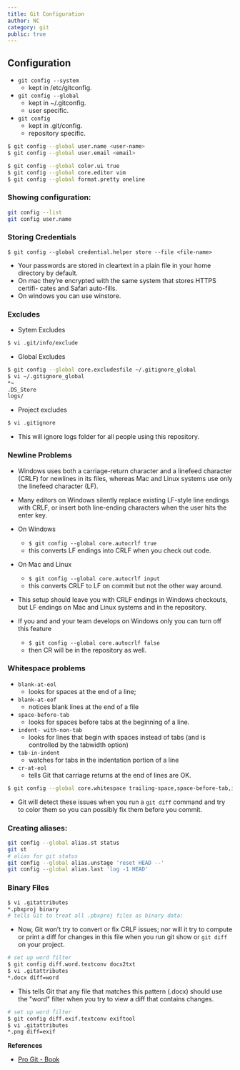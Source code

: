 ```yaml
---
title: Git Configuration
author: NC
category: git
public: true
---
```




## Configuration

- `git config --system`
	- kept in /etc/gitconfig.
- `git config --global`
	- kept in ~/.gitconfig.
	- user specific.
- `git config`
	- kept in .git/config.
	- repository specific.


```sh
$ git config --global user.name <user-name>
$ git config --global user.email <email>

$ git config --global color.ui true
$ git config --global core.editor vim
$ git config --global format.pretty oneline
```



### Showing configuration:

```sh
git config --list
git config user.name
```


### Storing Credentials

`$ git config --global credential.helper store --file <file-name>`

- Your passwords are stored in cleartext in a plain file in your home directory by default.
- On mac they’re encrypted with the same system that stores HTTPS certifi- cates and Safari auto-fills.
- On windows you can use winstore.


### Excludes


- Sytem Excludes

```sh
$ vi .git/info/exclude
```

- Global Excludes

```sh
$ git config --global core.excludesfile ~/.gitignore_global
$ vi ~/.gitignore_global
*~
.DS_Store
logs/
```

- Project excludes

```sh
$ vi .gitignore
```
- This will ignore logs folder for all people using this repository.




### Newline Problems

- Windows uses both a carriage-return character and a linefeed character (CRLF) for newlines in its files, whereas Mac and Linux systems use only the linefeed character (LF).
- Many editors on Windows silently replace existing LF-style line endings with CRLF, or insert both line-ending characters when the user hits the enter key.

- On Windows
	- `$ git config --global core.autocrlf true`
	- this converts LF endings into CRLF when you check out code.
- On Mac and Linux
	- `$ git config --global core.autocrlf input`
	- this converts CRLF to LF on commit but not the other way around.
- This setup should leave you with CRLF endings in Windows checkouts, but LF endings on Mac and Linux systems and in the repository.

- If you and and your team develops on Windows only you can turn off this feature
	- `$ git config --global core.autocrlf false`
	- then CR will be in the repository as well.


### Whitespace problems

- `blank-at-eol`
	- looks for spaces at the end of a line;
- `blank-at-eof`
	- notices blank lines at the end of a file
- `space-before-tab`
	- looks for spaces before tabs at the beginning of a line.
- `indent- with-non-tab`
	- looks for lines that begin with spaces instead of tabs (and is controlled by the tabwidth option)
- `tab-in-indent`
	- watches for tabs in the indentation portion of a line
- `cr-at-eol`
	- tells Git that carriage returns at the end of lines are OK.

```sh
$ git config --global core.whitespace trailing-space,space-before-tab,indent-with-non-tab
```
- Git will detect these issues when you run a `git diff` command and try to color them so you can possibly fix them before you commit.


### Creating aliases:

```sh
git config --global alias.st status
git st
# alias for git status
git config --global alias.unstage 'reset HEAD --'
git config --global alias.last 'log -1 HEAD'
```

### Binary Files

```sh
$ vi .gitattributes
*.pbxproj binary
# tells Git to treat all .pbxproj files as binary data:
```

- Now, Git won’t try to convert or fix CRLF issues; nor will it try to compute or print a diff for changes in this file when you run git show or `git diff` on your project.

```sh
# set up word filter
$ git config diff.word.textconv docx2txt
$ vi .gitattributes
*.docx diff=word
```

- This tells Git that any file that matches this pattern (.docx) should use the "word" filter when you try to view a diff that contains changes.

```sh
# set up word filter
$ git config diff.exif.textconv exiftool
$ vi .gitattributes
*.png diff=exif
```





**References**

- [Pro Git - Book](http://git-scm.com/book)
